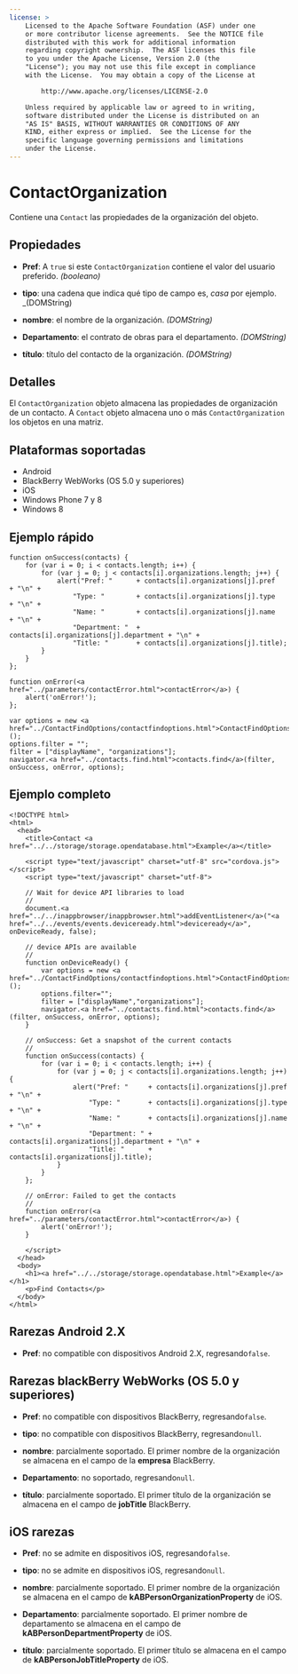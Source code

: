 ```yaml
---
license: >
    Licensed to the Apache Software Foundation (ASF) under one
    or more contributor license agreements.  See the NOTICE file
    distributed with this work for additional information
    regarding copyright ownership.  The ASF licenses this file
    to you under the Apache License, Version 2.0 (the
    "License"); you may not use this file except in compliance
    with the License.  You may obtain a copy of the License at

        http://www.apache.org/licenses/LICENSE-2.0

    Unless required by applicable law or agreed to in writing,
    software distributed under the License is distributed on an
    "AS IS" BASIS, WITHOUT WARRANTIES OR CONDITIONS OF ANY
    KIND, either express or implied.  See the License for the
    specific language governing permissions and limitations
    under the License.
---
```


# ContactOrganization

Contiene una `Contact` las propiedades de la organización del objeto.

## Propiedades

*   **Pref**: A `true` si este `ContactOrganization` contiene el valor del usuario preferido. *(booleano)*

*   **tipo**: una cadena que indica qué tipo de campo es, *casa* por ejemplo. _(DOMString)

*   **nombre**: el nombre de la organización. *(DOMString)*

*   **Departamento**: el contrato de obras para el departamento. *(DOMString)*

*   **título**: título del contacto de la organización. *(DOMString)*

## Detalles

El `ContactOrganization` objeto almacena las propiedades de organización de un contacto. A `Contact` objeto almacena uno o más `ContactOrganization` los objetos en una matriz.

## Plataformas soportadas

*   Android
*   BlackBerry WebWorks (OS 5.0 y superiores)
*   iOS
*   Windows Phone 7 y 8
*   Windows 8

## Ejemplo rápido

    function onSuccess(contacts) {
        for (var i = 0; i < contacts.length; i++) {
            for (var j = 0; j < contacts[i].organizations.length; j++) {
                alert("Pref: "      + contacts[i].organizations[j].pref       + "\n" +
                    "Type: "        + contacts[i].organizations[j].type       + "\n" +
                    "Name: "        + contacts[i].organizations[j].name       + "\n" +
                    "Department: "  + contacts[i].organizations[j].department + "\n" +
                    "Title: "       + contacts[i].organizations[j].title);
            }
        }
    };
    
    function onError(<a href="../parameters/contactError.html">contactError</a>) {
        alert('onError!');
    };
    
    var options = new <a href="../ContactFindOptions/contactfindoptions.html">ContactFindOptions</a>();
    options.filter = "";
    filter = ["displayName", "organizations"];
    navigator.<a href="../contacts.find.html">contacts.find</a>(filter, onSuccess, onError, options);
    

## Ejemplo completo

    <!DOCTYPE html>
    <html>
      <head>
        <title>Contact <a href="../../storage/storage.opendatabase.html">Example</a></title>
    
        <script type="text/javascript" charset="utf-8" src="cordova.js"></script>
        <script type="text/javascript" charset="utf-8">
    
        // Wait for device API libraries to load
        //
        document.<a href="../../inappbrowser/inappbrowser.html">addEventListener</a>("<a href="../../events/events.deviceready.html">deviceready</a>", onDeviceReady, false);
    
        // device APIs are available
        //
        function onDeviceReady() {
            var options = new <a href="../ContactFindOptions/contactfindoptions.html">ContactFindOptions</a>();
            options.filter="";
            filter = ["displayName","organizations"];
            navigator.<a href="../contacts.find.html">contacts.find</a>(filter, onSuccess, onError, options);
        }
    
        // onSuccess: Get a snapshot of the current contacts
        //
        function onSuccess(contacts) {
            for (var i = 0; i < contacts.length; i++) {
                for (var j = 0; j < contacts[i].organizations.length; j++) {
                    alert("Pref: "     + contacts[i].organizations[j].pref       + "\n" +
                        "Type: "       + contacts[i].organizations[j].type       + "\n" +
                        "Name: "       + contacts[i].organizations[j].name       + "\n" +
                        "Department: " + contacts[i].organizations[j].department + "\n" +
                        "Title: "      + contacts[i].organizations[j].title);
                }
            }
        };
    
        // onError: Failed to get the contacts
        //
        function onError(<a href="../parameters/contactError.html">contactError</a>) {
            alert('onError!');
        }
    
        </script>
      </head>
      <body>
        <h1><a href="../../storage/storage.opendatabase.html">Example</a></h1>
        <p>Find Contacts</p>
      </body>
    </html>
    

## Rarezas Android 2.X

*   **Pref**: no compatible con dispositivos Android 2.X, regresando`false`.

## Rarezas blackBerry WebWorks (OS 5.0 y superiores)

*   **Pref**: no compatible con dispositivos BlackBerry, regresando`false`.

*   **tipo**: no compatible con dispositivos BlackBerry, regresando`null`.

*   **nombre**: parcialmente soportado. El primer nombre de la organización se almacena en el campo de la **empresa** BlackBerry.

*   **Departamento**: no soportado, regresando`null`.

*   **título**: parcialmente soportado. El primer título de la organización se almacena en el campo de **jobTitle** BlackBerry.

## iOS rarezas

*   **Pref**: no se admite en dispositivos iOS, regresando`false`.

*   **tipo**: no se admite en dispositivos iOS, regresando`null`.

*   **nombre**: parcialmente soportado. El primer nombre de la organización se almacena en el campo de **kABPersonOrganizationProperty** de iOS.

*   **Departamento**: parcialmente soportado. El primer nombre de departamento se almacena en el campo de **kABPersonDepartmentProperty** de iOS.

*   **título**: parcialmente soportado. El primer título se almacena en el campo de **kABPersonJobTitleProperty** de iOS.